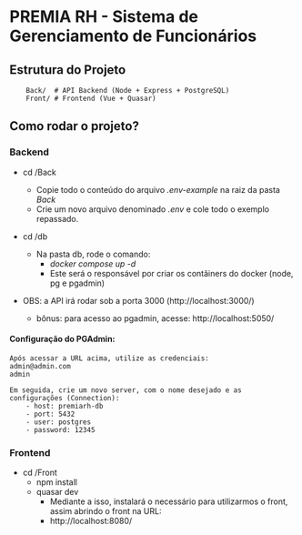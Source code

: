 # PREMIA RH - Sistema de Gerenciamento de Funcionários

## Estrutura do Projeto
```
    Back/  # API Backend (Node + Express + PostgreSQL)
    Front/ # Frontend (Vue + Quasar)
```

## Como rodar o projeto?

### Backend

- cd /Back
    - Copie todo o conteúdo do arquivo _.env-example_ na raiz da pasta _Back_
    - Crie um novo arquivo denominado _.env_ e cole todo o exemplo repassado.

- cd /db
    - Na pasta db, rode o comando:
        - _docker compose up -d_ 
        - Este será o responsável por criar os contâiners do docker (node, pg e pgadmin)

- OBS: a API irá rodar sob a porta 3000 (http://localhost:3000/)
    - bônus: para acesso ao pgadmin, acesse: http://localhost:5050/

#### Configuração do PGAdmin:
    Após acessar a URL acima, utilize as credenciais:
    admin@admin.com
    admin

    Em seguida, crie um novo server, com o nome desejado e as configurações (Connection):
        - host: premiarh-db
        - port: 5432
        - user: postgres
        - password: 12345

### Frontend

- cd /Front
    - npm install
    - quasar dev
        - Mediante a isso, instalará o necessário para utilizarmos o front, assim abrindo o front na URL:
        - http://localhost:8080/